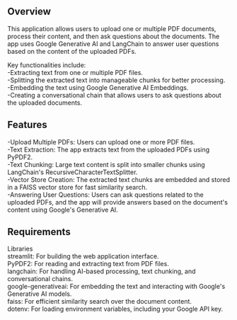 ## Overview
This application allows users to upload one or multiple PDF documents, process their content, and then ask questions about the documents. The app uses Google Generative AI and LangChain to answer user questions based on the content of the uploaded PDFs.

Key functionalities include:  
-Extracting text from one or multiple PDF files.  
-Splitting the extracted text into manageable chunks for better processing.  
-Embedding the text using Google Generative AI Embeddings.  
-Creating a conversational chain that allows users to ask questions about the uploaded documents.  

## Features
-Upload Multiple PDFs: Users can upload one or more PDF files.  
-Text Extraction: The app extracts text from the uploaded PDFs using PyPDF2.  
-Text Chunking: Large text content is split into smaller chunks using LangChain's RecursiveCharacterTextSplitter.  
-Vector Store Creation: The extracted text chunks are embedded and stored in a FAISS vector store for fast similarity search.  
-Answering User Questions: Users can ask questions related to the uploaded PDFs, and the app will provide answers based on the document's content using Google's Generative AI.  

## Requirements
Libraries  
streamlit: For building the web application interface.  
PyPDF2: For reading and extracting text from PDF files.  
langchain: For handling AI-based processing, text chunking, and conversational chains.  
google-generativeai: For embedding the text and interacting with Google's Generative AI models.  
faiss: For efficient similarity search over the document content.  
dotenv: For loading environment variables, including your Google API key.  
